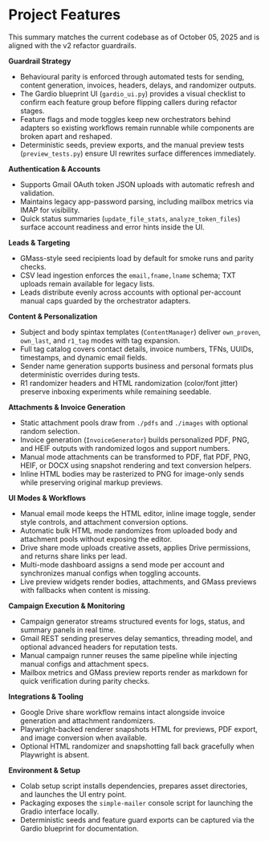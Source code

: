 ﻿# Project Features

This summary matches the current codebase as of October 05, 2025 and is aligned with the v2 refactor guardrails.

**Guardrail Strategy**
- Behavioural parity is enforced through automated tests for sending, content generation, invoices, headers, delays, and randomizer outputs.
- The Gardio blueprint UI (`gardio_ui.py`) provides a visual checklist to confirm each feature group before flipping callers during refactor stages.
- Feature flags and mode toggles keep new orchestrators behind adapters so existing workflows remain runnable while components are broken apart and reshaped.
- Deterministic seeds, preview exports, and the manual preview tests (`preview_tests.py`) ensure UI rewrites surface differences immediately.

**Authentication & Accounts**
- Supports Gmail OAuth token JSON uploads with automatic refresh and validation.
- Maintains legacy app-password parsing, including mailbox metrics via IMAP for visibility.
- Quick status summaries (`update_file_stats`, `analyze_token_files`) surface account readiness and error hints inside the UI.

**Leads & Targeting**
- GMass-style seed recipients load by default for smoke runs and parity checks.
- CSV lead ingestion enforces the `email,fname,lname` schema; TXT uploads remain available for legacy lists.
- Leads distribute evenly across accounts with optional per-account manual caps guarded by the orchestrator adapters.

**Content & Personalization**
- Subject and body spintax templates (`ContentManager`) deliver `own_proven`, `own_last`, and `r1_tag` modes with tag expansion.
- Full tag catalog covers contact details, invoice numbers, TFNs, UUIDs, timestamps, and dynamic email fields.
- Sender name generation supports business and personal formats plus deterministic overrides during tests.
- R1 randomizer headers and HTML randomization (color/font jitter) preserve inboxing experiments while remaining seedable.

**Attachments & Invoice Generation**
- Static attachment pools draw from `./pdfs` and `./images` with optional random selection.
- Invoice generation (`InvoiceGenerator`) builds personalized PDF, PNG, and HEIF outputs with randomized logos and support numbers.
- Manual mode attachments can be transformed to PDF, flat PDF, PNG, HEIF, or DOCX using snapshot rendering and text conversion helpers.
- Inline HTML bodies may be rasterized to PNG for image-only sends while preserving original markup previews.

**UI Modes & Workflows**
- Manual email mode keeps the HTML editor, inline image toggle, sender style controls, and attachment conversion options.
- Automatic bulk HTML mode randomizes from uploaded body and attachment pools without exposing the editor.
- Drive share mode uploads creative assets, applies Drive permissions, and returns share links per lead.
- Multi-mode dashboard assigns a send mode per account and synchronizes manual configs when toggling accounts.
- Live preview widgets render bodies, attachments, and GMass previews with fallbacks when content is missing.

**Campaign Execution & Monitoring**
- Campaign generator streams structured events for logs, status, and summary panels in real time.
- Gmail REST sending preserves delay semantics, threading model, and optional advanced headers for reputation tests.
- Manual campaign runner reuses the same pipeline while injecting manual configs and attachment specs.
- Mailbox metrics and GMass preview reports render as markdown for quick verification during parity checks.

**Integrations & Tooling**
- Google Drive share workflow remains intact alongside invoice generation and attachment randomizers.
- Playwright-backed renderer snapshots HTML for previews, PDF export, and image conversion when available.
- Optional HTML randomizer and snapshotting fall back gracefully when Playwright is absent.

**Environment & Setup**
- Colab setup script installs dependencies, prepares asset directories, and launches the UI entry point.
- Packaging exposes the `simple-mailer` console script for launching the Gradio interface locally.
- Deterministic seeds and feature guard exports can be captured via the Gardio blueprint for documentation.
